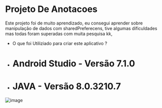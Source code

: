 # Projeto De Anotacoes

Este projeto foi de muito aprendizado, eu consegui aprender sobre manipulação de dados com sharedPreferecens, tive algumas dificuldades mas todas foram superadas com muita pesquisa kk, 

- O que foi Utiliziado para criar este aplicativo ? 
- # Android Studio - Versão 7.1.0
- # JAVA - Versão 8.0.3210.7

![image](https://user-images.githubusercontent.com/97804377/154614109-89008e37-8b60-4b5b-a542-f5f876ed3317.png)
